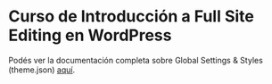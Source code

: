 # Curso de Introducción a Full Site Editing en WordPress

Podés ver la documentación completa sobre Global Settings & Styles (theme.json) [aquí](https://developer.wordpress.org/block-editor/how-to-guides/themes/theme-json/).
